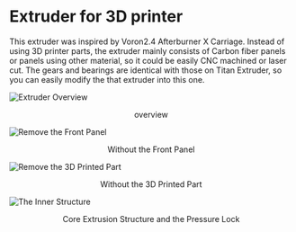 # Extruder for 3D printer

This extruder was inspired by Voron2.4 Afterburner X Carriage. Instead of using 3D printer parts, the extruder
mainly consists of Carbon fiber panels or panels using other material, so it could be easily CNC machined or laser cut.
The gears and bearings are identical with those on Titan Extruder, so you can easily modify the that extruder into this one.

![Extruder Overview](/apps/article_browser/markdownsrowser/markdowns/Article2/Full.png "Extruder Overview")
<center>overview</center>

![Remove the Front Panel](/apps/article_browser/markdownsrowser/markdowns/Article2/Remove1.png "Remove the Front Panel")
<center>Without the Front Panel</center>

![Remove the 3D Printed Part](/apps/article_browser/markdownsrowser/markdowns/Article2/Remove2.jpg "Remove the 3D Printed Part")
<center>Without the 3D Printed Part</center>

![The Inner Structure](/apps/article_browser/markdownsrowser/markdowns/Article2/Remove3.jpg "The Inner Structure")
<center>Core Extrusion Structure and the Pressure Lock</center>